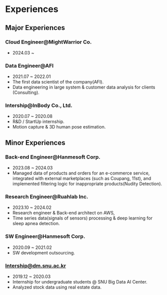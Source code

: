 # Experiences

## Major Experiences

### Cloud Engineer@MightWarrior Co.
- 2024.03 ~

### Data Engineer@AFI
- 2021.07 ~ 2022.01
- The first data scientist of the company(AFI).
- Data engineering in large system & customer data analysis for clients (Consulting).

### Intership@InBody Co., Ltd.
- 2020.07 ~ 2020.08
- R&D / StartUp internship.
- Motion capture & 3D human pose estimation.

## Minor Experiences

### Back-end Engineer@Hanmesoft Corp.
- 2023.08 ~ 2024.03
- Managed data of products and orders for an e-commerce service, integrated with external marketplaces (such as Coupang, 11st), and implemented filtering logic for inappropriate products(Nudity Detection).

### Research Engineer@Ruahlab Inc.
- 2023.10 ~ 2024.02
- Research engineer & Back-end architect on AWS,
- Time series data(signals of sensors) processing & deep learning for sleep apnea detection.

### SW Engineer@Hanmesoft Corp.
- 2020.09 ~ 2021.02
- SW development outsourcing.

### Intership@dm.snu.ac.kr
- 2019.12 ~ 2020.03
- Internship for undergraduate students @ SNU Big Data AI Center.
- Analyzed stock data using real estate data.
